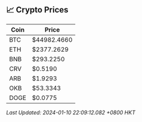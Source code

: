 ## 📈 Crypto Prices

| Coin | Price |
| ---- | ----- |
| BTC | $44982.4660 |
| ETH | $2377.2629 |
| BNB | $293.2250 |
| CRV | $0.5190 |
| ARB | $1.9293 |
| OKB | $53.3343 |
| DOGE | $0.0775 |

_Last Updated: 2024-01-10 22:09:12.082 +0800 HKT_